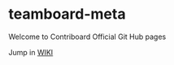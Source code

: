# teamboard-meta


Welcome to Contriboard Official Git Hub pages

Jump in [WIKI](https://github.com/N4SJAMK/teamboard-meta/wiki)
